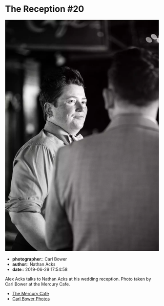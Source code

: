 # The Reception #20

![Alex Acks talks to Nathan Acks](assets/2019-06-29-set-3-the-reception-20.webp)

* **photographer**:: Carl Bower  
* **author**:: Nathan Acks  
* **date**:: 2019-06-29 17:54:58

Alex Acks talks to Nathan Acks at his wedding reception. Photo taken by Carl Bower at the Mercury Cafe.

* [The Mercury Cafe](http://mercurycafe.com)
* [Carl Bower Photos](https://carlbowerphotos.com)
